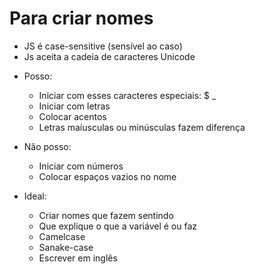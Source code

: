 # Para criar nomes 

* JS é case-sensitive (sensível ao caso)
* Js aceita a cadeia de caracteres Unicode

- Posso:
    * Iniciar com esses caracteres especiais: $ _
    * Iniciar com letras
    * Colocar acentos
    * Letras maíusculas ou minúsculas fazem diferença

- Não posso:
    * Iniciar com números
    * Colocar espaços vazios no nome

- Ideal:
    * Criar nomes que fazem sentindo
    * Que explique o que a variável é ou faz
    * Camelcase
    * Sanake-case
    * Escrever em inglês


